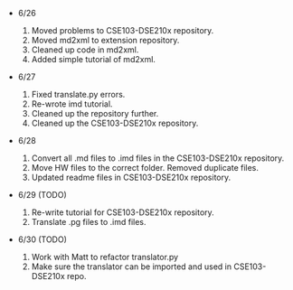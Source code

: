 * 6/26
  1. Moved problems to CSE103-DSE210x repository.
  2. Moved md2xml to extension repository.
  3. Cleaned up code in md2xml.
  4. Added simple tutorial of md2xml.

* 6/27
  1. Fixed translate.py errors.
  2. Re-wrote imd tutorial.
  3. Cleaned up the repository further.
  4. Cleaned up the CSE103-DSE210x repository.

* 6/28
  1. Convert all .md files to .imd files in the CSE103-DSE210x repository.
  2. Move HW files to the correct folder. Removed duplicate files.
  3. Updated readme files in CSE103-DSE210x repository.

* 6/29 (TODO)
  1. Re-write tutorial for CSE103-DSE210x repository.
  2. Translate .pg files to .imd files.

* 6/30 (TODO)
  1. Work with Matt to refactor translator.py
  2. Make sure the translator can be imported and used in CSE103-DSE210x repo.
